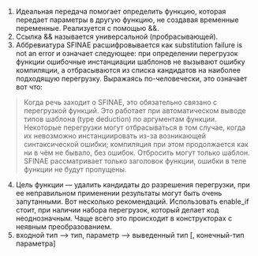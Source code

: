 1. Идеальная передача помогает определить функцию, которая передает параметры в другую функцию, не создавая временные переменные. Реализуется с помощью &&.
2. Ссылка && называется универсальной (пробрасывающей).
3. Аббревиатура SFINAE расшифровывается как substitution failure is not an error и означает следующее: при определении перегрузок функции ошибочные инстанциации шаблонов не вызывают ошибку компиляции, а отбрасываются из списка кандидатов на наиболее подходящую перегрузку. Выражаясь по-человечески, это означает вот что:
>Когда речь заходит о SFINAE, это обязательно связано с перегрузкой функций.
>Это работает при автоматическом выводе типов шаблона (type deduction) по аргументам функции.
>Некоторые перегрузки могут отбрасываться в том случае, когда их невозможно инстанциировать из-за возникающей синтаксической ошибки; компиляция при этом продолжается как ни в чём не бывало, без ошибок.
>Отбросить могут только шаблон.
>SFINAE рассматривает только заголовок функции, ошибки в теле функции не будут пропущены.
4. Цель функции — удалить кандидаты до разрешения перегрузки, при ее неправильном применении результаты могут быть очень запутанными. Вот несколько рекомендаций.
Использовать enable_if стоит, при наличии набора перегрузок, который делает код неоднозначным. Чаще всего это происходит в конструкторах с неявным преобразованием.
5. входной тип —> тип, параметр —> выведенный тип [, конечный-тип параметра]

